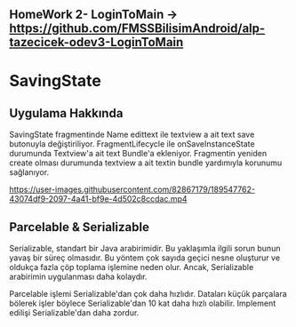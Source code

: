 ## HomeWork 2- LoginToMain -> https://github.com/FMSSBilisimAndroid/alp-tazecicek-odev3-LoginToMain

# SavingState

## Uygulama Hakkında
   SavingState fragmentinde Name edittext ile textview a ait text save butonuyla değiştiriliyor.
   FragmentLifecycle ile onSaveInstanceState durumunda Textview'a ait text Bundle'a ekleniyor.
   Fragmentin yeniden create olması durumunda textview a ait textin bundle yardımıyla korunumu sağlanıyor.

  
https://user-images.githubusercontent.com/82867179/189547762-43074df9-2097-4a41-bf9e-4d502c8ccdac.mp4

## Parcelable & Serializable

Serializable, standart bir Java arabirimidir. 
Bu yaklaşımla ilgili sorun bunun yavaş bir süreç olmasıdır. 
Bu yöntem çok sayıda geçici nesne oluşturur ve oldukça fazla çöp toplama işlemine neden olur. 
Ancak, Serializable arabirimin uygulanması daha kolaydır.

Parcelable işlemi Serializable'dan çok daha hızlıdır. 
Dataları küçük parçalara bölerek işler böylece Serializable'dan 10 kat daha hızlı olabilir. 
Implement edilişi Serializable'dan daha zordur.

